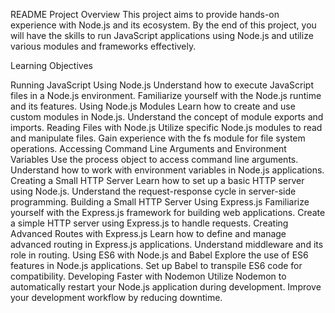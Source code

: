 README
Project Overview
This project aims to provide hands-on experience with Node.js and its ecosystem. By the end of this project, you will have the skills to run JavaScript applications using Node.js and utilize various modules and frameworks effectively.

Learning Objectives

Running JavaScript Using Node.js
    Understand how to execute JavaScript files in a Node.js environment.
    Familiarize yourself with the Node.js runtime and its features.
Using Node.js Modules
    Learn how to create and use custom modules in Node.js.
    Understand the concept of module exports and imports.
Reading Files with Node.js
    Utilize specific Node.js modules to read and manipulate files.
    Gain experience with the fs module for file system operations.
Accessing Command Line Arguments and Environment Variables
    Use the process object to access command line arguments.
    Understand how to work with environment variables in Node.js applications.
Creating a Small HTTP Server
    Learn how to set up a basic HTTP server using Node.js.
    Understand the request-response cycle in server-side programming.
Building a Small HTTP Server Using Express.js
    Familiarize yourself with the Express.js framework for building web applications.
    Create a simple HTTP server using Express.js to handle requests.
Creating Advanced Routes with Express.js
    Learn how to define and manage advanced routing in Express.js applications.
    Understand middleware and its role in routing.
Using ES6 with Node.js and Babel
    Explore the use of ES6 features in Node.js applications.
    Set up Babel to transpile ES6 code for compatibility.
Developing Faster with Nodemon
    Utilize Nodemon to automatically restart your Node.js application during development.
    Improve your development workflow by reducing downtime.
